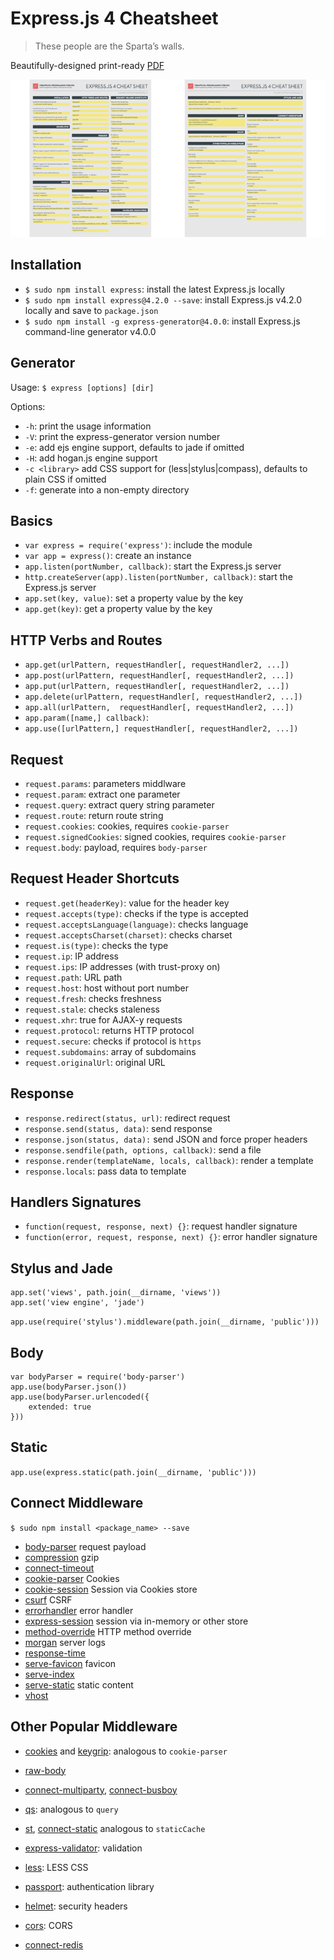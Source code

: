 # Express.js 4 Cheatsheet

> These people are the Sparta’s walls.

Beautifully-designed print-ready [PDF](https://node.university/p/library)

[![](express-cover.png)](https://node.university/p/library)

## Installation

* `$ sudo npm install express`: install the latest Express.js  locally
* `$ sudo npm install express@4.2.0 --save`: install Express.js v4.2.0 locally and save to `package.json`
* `$ sudo npm install -g express-generator@4.0.0`: install Express.js command-line generator v4.0.0

## Generator


Usage: `$ express [options] [dir]`

Options:

* `-h`: print the usage information
* `-V`: print the express-generator version number
* `-e`: add ejs engine support, defaults to jade if omitted
* `-H`: add hogan.js engine support
* `-c <library>`  add CSS support for <library> (less|stylus|compass), defaults to plain CSS if omitted
* `-f`: generate into a non-empty directory

## Basics

* `var express = require('express')`: include the module
* `var app = express()`: create an instance
* `app.listen(portNumber, callback)`: start the Express.js server
* `http.createServer(app).listen(portNumber, callback)`: start  the Express.js server
* `app.set(key, value)`: set a property value by the key
* `app.get(key)`: get a property value by the key


## HTTP Verbs and Routes

* `app.get(urlPattern, requestHandler[, requestHandler2, ...])`
* `app.post(urlPattern, requestHandler[, requestHandler2, ...])`
* `app.put(urlPattern, requestHandler[, requestHandler2, ...])`
* `app.delete(urlPattern, requestHandler[, requestHandler2, ...])`
* `app.all(urlPattern,  requestHandler[, requestHandler2, ...])`
* `app.param([name,] callback)`:
* `app.use([urlPattern,] requestHandler[, requestHandler2, ...])`

## Request

* `request.params`: parameters middlware
* `request.param`: extract one parameter
* `request.query`: extract query string parameter
* `request.route`: return route string
* `request.cookies`: cookies, requires `cookie-parser`
* `request.signedCookies`: signed cookies, requires `cookie-parser`
* `request.body`: payload, requires `body-parser`

## Request Header Shortcuts

* `request.get(headerKey)`: value for the header key
* `request.accepts(type)`: checks if the type is accepted
* `request.acceptsLanguage(language)`: checks language
* `request.acceptsCharset(charset)`: checks charset
* `request.is(type)`: checks the type
* `request.ip`: IP address
* `request.ips`: IP addresses (with trust-proxy on)
* `request.path`: URL path
* `request.host`: host without port number
* `request.fresh`: checks freshness
* `request.stale`: checks staleness
* `request.xhr`: true for AJAX-y requests
* `request.protocol`: returns HTTP protocol
* `request.secure`: checks if protocol is `https`
* `request.subdomains`: array of subdomains
* `request.originalUrl`: original URL

## Response

* `response.redirect(status, url)`: redirect request
* `response.send(status, data)`: send response
* `response.json(status, data):` send JSON and force proper headers
* `response.sendfile(path, options, callback)`: send a file
* `response.render(templateName, locals, callback)`: render a template
* `response.locals`: pass data to template

## Handlers Signatures

* `function(request, response, next) {}`: request handler signature
* `function(error, request, response, next) {}`: error handler signature


## Stylus and Jade

```
app.set('views', path.join(__dirname, 'views'))
app.set('view engine', 'jade')
```

`app.use(require('stylus').middleware(path.join(__dirname, 'public')))`

## Body

```
var bodyParser = require('body-parser')
app.use(bodyParser.json())
app.use(bodyParser.urlencoded({
    extended: true
}))
```

## Static

`app.use(express.static(path.join(__dirname, 'public')))`

## Connect Middleware

`$ sudo npm install <package_name> --save`

* [body-parser](https://github.com/expressjs/body-parser) request payload
* [compression](https://github.com/expressjs/compression) gzip
* [connect-timeout](https://github.com/expressjs/timeout)
* [cookie-parser](https://github.com/expressjs/cookie-parser) Cookies
* [cookie-session](https://github.com/expressjs/cookie-session) Session via Cookies store
* [csurf](https://github.com/expressjs/csurf) CSRF
* [errorhandler](https://github.com/expressjs/errorhandler) error handler
* [express-session](https://github.com/expressjs/session) session via in-memory or other store
* [method-override](https://github.com/expressjs/method-override) HTTP method override
* [morgan](https://github.com/expressjs/morgan) server logs
* [response-time](https://github.com/expressjs/response-time)
* [serve-favicon](https://github.com/expressjs/serve-favicon) favicon
* [serve-index](https://github.com/expressjs/serve-index)
* [serve-static](https://github.com/expressjs/serve-static) static content
* [vhost](https://github.com/expressjs/vhost)


## Other Popular Middleware
* [cookies](https://github.com/jed/cookies) and [keygrip](https://github.com/jed/keygrip): analogous to `cookie-parser`
* [raw-body](https://github.com/stream-utils/raw-body)
* [connect-multiparty](https://github.com/superjoe30/connect-multiparty), [connect-busboy](https://github.com/mscdex/connect-busboy)
* [qs](https://github.com/visionmedia/node-querystring): analogous to `query`
* [st](https://github.com/isaacs/st), [connect-static](https://github.com/andrewrk/connect-static) analogous to `staticCache`


* [express-validator](https://github.com/ctavan/express-validator): validation
* [less](https://github.com/emberfeather/less.js-middleware): LESS CSS
* [passport](https://github.com/jaredhanson/passport): authentication library
* [helmet](https://github.com/evilpacket/helmet): security headers
* [cors](https://www.npmjs.com/package/cors): CORS
* [connect-redis](http://github.com/visionmedia/connect-redis)
